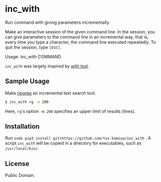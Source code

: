 # inc_with

Run command with giving parameters incrementally.

Make an interactive session of the given command line. In the session,
you can give parameters to the command line in an incremental way,
that is, every time you type a character, the command line executed repeatedly.
To quit the session, type `[ESC]`.

Usage: inc_with COMMAND

`inc_with` was largely inspired by [with tool](https://github.com/mchav/with).

## Sample Usage

Make [ripgrep](https://github.com/BurntSushi/ripgrep) an incremental text search tool.

```sh
$ inc_with rg -m 200
```

Here, `rg`'s option `-m 200` specifies an upper limit of results (lines).

## Installation

Run `sudo pip3 install git+https://github.com/tos-kamiya/inc_with` .
A script `inc_with` will be copied in a directory for executables, such as `/usr/local/bin/`.

## License

Public Domain.
